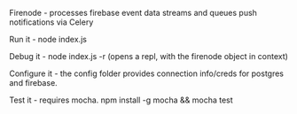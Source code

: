 Firenode - processes firebase event data streams and queues push notifications via Celery

Run it - node index.js

Debug it - node index.js -r (opens a repl, with the firenode object in context)

Configure it - the config folder provides connection info/creds for postgres and firebase.

Test it - requires mocha. npm install -g mocha && mocha test